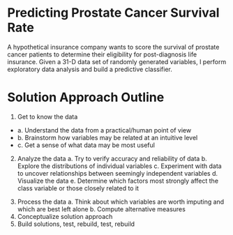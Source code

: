 # Predicting Prostate Cancer Survival Rate

A hypothetical insurance company wants to score the survival of prostate cancer patients to determine their eligibility for post-diagnosis life insurance. Given a 31-D data set of randomly generated variables, I perform exploratory data analysis and build a predictive classifier.

# Solution Approach Outline

1) Get to know the data
* a. Understand the data from a practical/human point of view
* b. Brainstorm how variables may be related at an intuitive level
* c. Get a sense of what data may be most useful
2) Analyze the data
  a. Try to verify accuracy and reliability of data
  b. Explore the distributions of individual variables
  c. Experiment with data to uncover relationships between seemingly independent variables
  d. Visualize the data
  e. Determine which factors most strongly affect the class variable or those closely related to it
3. Process the data
  a. Think about which variables are worth imputing and which are best left alone
  b. Compute alternative measures
4. Conceptualize solution approach
5. Build solutions, test, rebuild, test, rebuild
